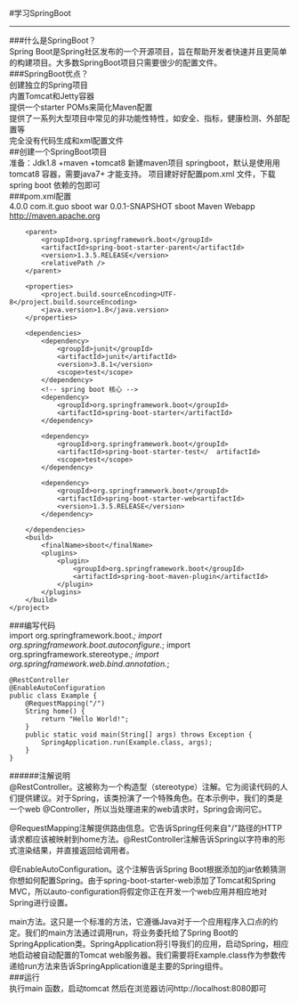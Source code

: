 #学习SpringBoot  

----------



###什么是SpringBoot？  
Spring Boot是Spring社区发布的一个开源项目，旨在帮助开发者快速并且更简单的构建项目。大多数SpringBoot项目只需要很少的配置文件。  
###SpringBoot优点？  
创建独立的Spring项目  
内置Tomcat和Jetty容器  
提供一个starter POMs来简化Maven配置  
提供了一系列大型项目中常见的非功能性特性，如安全、指标，健康检测、外部配置等  
完全没有代码生成和xml配置文件  
##创建一个SpringBoot项目  
准备：Jdk1.8 +maven +tomcat8 新建maven项目
springboot，默认是使用用tomcat8 容器，需要java7+ 才能支持。
项目建好好配置pom.xml 文件，下载spring boot 依赖的包即可  
###pom.xml配置  
	<project xmlns="http://maven.apache.org/POM/4.0.0" 	xmlns:xsi="http://www.w3.org/2001/XMLSchema-instance"
		xsi:schemaLocation="http://maven.apache.org/POM/4.0.0 http://maven.apache.org/maven-v4_0_0.xsd">
		<modelVersion>4.0.0</modelVersion>
		<groupId>com.it.guo</groupId>
		<artifactId>sboot</artifactId>
		<packaging>war</packaging>
		<version>0.0.1-SNAPSHOT</version>
		<name>sboot Maven Webapp</name>
		<url>http://maven.apache.org</url>


		<parent>
			<groupId>org.springframework.boot</groupId>
			<artifactId>spring-boot-starter-parent</artifactId>
			<version>1.3.5.RELEASE</version>
			<relativePath /> 
		</parent>

		<properties>
			<project.build.sourceEncoding>UTF-8</project.build.sourceEncoding>
			<java.version>1.8</java.version>
		</properties>

		<dependencies>
			<dependency>
				<groupId>junit</groupId>
				<artifactId>junit</artifactId>
				<version>3.8.1</version>
				<scope>test</scope>
			</dependency>
			<!-- spring boot 核心 -->
			<dependency>
				<groupId>org.springframework.boot</groupId>
				<artifactId>spring-boot-starter</artifactId>
			</dependency>
	
			<dependency>
				<groupId>org.springframework.boot</groupId>
				<artifactId>spring-boot-starter-test</	artifactId>
				<scope>test</scope>
			</dependency>
			
			<dependency>
				<groupId>org.springframework.boot</groupId>
				<artifactId>spring-boot-starter-web<artifactId>
				<version>1.3.5.RELEASE</version>
			</dependency>

		</dependencies>
		<build>
			<finalName>sboot</finalName>
			<plugins>
				<plugin>
					<groupId>org.springframework.boot</groupId>
					<artifactId>spring-boot-maven-plugin</artifactId>
				</plugin>
			</plugins>
		</build>
	</project>  
###编写代码  
	import org.springframework.boot.*;
	import org.springframework.boot.autoconfigure.*;
	import org.springframework.stereotype.*;
	import org.springframework.web.bind.annotation.*;

	@RestController
	@EnableAutoConfiguration
	public class Example {
    	@RequestMapping("/")
    	String home() {
    	    return "Hello World!";
    	}
		public static void main(String[] args) throws Exception {
	   		SpringApplication.run(Example.class, args);
    	}
	}  
######注解说明  
@RestController。这被称为一个构造型（stereotype）注解。它为阅读代码的人们提供建议。对于Spring，该类扮演了一个特殊角色。在本示例中，我们的类是一个web @Controller，所以当处理进来的web请求时，Spring会询问它。  
  
@RequestMapping注解提供路由信息。它告诉Spring任何来自"/"路径的HTTP请求都应该被映射到home方法。@RestController注解告诉Spring以字符串的形式渲染结果，并直接返回给调用者。   
 
@EnableAutoConfiguration。这个注解告诉Spring Boot根据添加的jar依赖猜测你想如何配置Spring。由于spring-boot-starter-web添加了Tomcat和Spring MVC，所以auto-configuration将假定你正在开发一个web应用并相应地对Spring进行设置。  

main方法。这只是一个标准的方法，它遵循Java对于一个应用程序入口点的约定。我们的main方法通过调用run，将业务委托给了Spring Boot的SpringApplication类。SpringApplication将引导我们的应用，启动Spring，相应地启动被自动配置的Tomcat web服务器。我们需要将Example.class作为参数传递给run方法来告诉SpringApplication谁是主要的Spring组件。  
###运行  
执行main 函数，启动tomcat 然后在浏览器访问http://localhost:8080即可